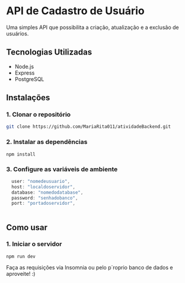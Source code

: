# API de Cadastro de Usuário

Uma simples API que possibilita a criação, atualização e a exclusão de usuários.

## Tecnologias Utilizadas

* Node.js
* Express
* PostgreSQL

## Instalações

### 1. Clonar o repositório

```bash
git clone https://github.com/MariaRita011/atividadeBackend.git
```

### 2. Instalar as dependências

```terminal
npm install
```

### 3. Configure as variáveis de ambiente

```javascript
  user: "nomedeusuario",
  host: "localdoservidor",
  database: "nomedodatabase",
  password: "senhadobanco",
  port: "portadoservidor",
  
```

## Como usar
### 1. Iniciar o servidor

```terminal
npm run dev
```

Faça as requisições via Insomnia ou pelo p´roprio banco de dados e aproveite! :)
